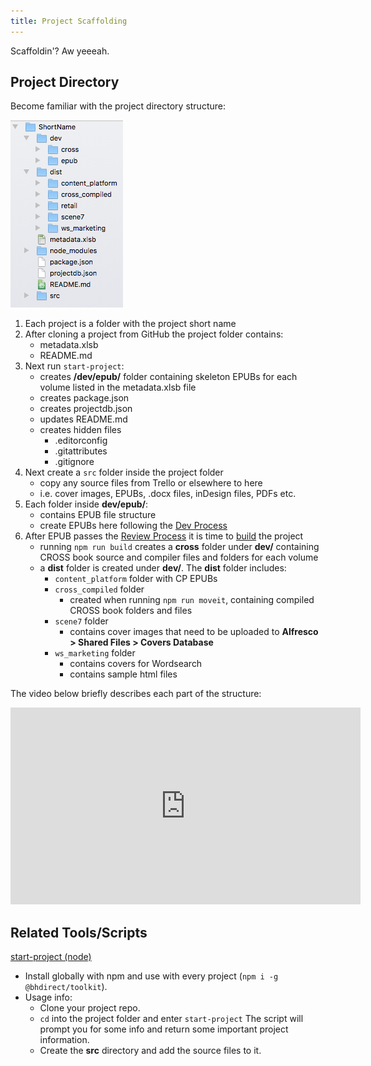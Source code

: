 ```yaml
---
title: Project Scaffolding
---
```

Scaffoldin'? Aw yeeeah.

## Project Directory

Become familiar with the project directory structure:

![Screen shot of our project directory structure.](../assets/images/project-dir.png)

1. Each project is a folder with the project short name
2. After cloning a project from GitHub the project folder contains:
   * metadata.xlsb
   * README.md
3. Next run `start-project`:
   * creates **/dev/epub/** folder containing skeleton EPUBs for each volume listed in the metadata.xlsb file
   * creates package.json
   * creates projectdb.json
   * updates README.md
   * creates hidden files
     * .editorconfig
     * .gitattributes
     * .gitignore
4. Next create a `src` folder inside the project folder
   * copy any source files from Trello or elsewhere to here
   * i.e. cover images, EPUBs, .docx files, inDesign files, PDFs etc.
5. Each folder inside **dev/epub/**:
   * contains EPUB file structure
   * create EPUBs here following the [Dev Process](https://style.bhdirect-ebooks.org/process/)
6. After EPUB passes the [Review Process](https://style.bhdirect-ebooks.org/process/review.html) it is time to [build](https://style.bhdirect-ebooks.org/process/convert.html#The-Basic-Upload-Process) the project
   * running `npm run build` creates a **cross** folder under **dev/** containing CROSS book source and compiler files and folders for each volume
   * a **dist** folder is created under **dev/**. The **dist** folder includes:
     * `content_platform` folder with CP EPUBs
     * `cross_compiled` folder
       * created when running `npm run moveit`, containing compiled CROSS book folders and files
     * `scene7` folder
       * contains cover images that need to be uploaded to **Alfresco > Shared Files > Covers Database**
     * `ws_marketing` folder
       * contains covers for Wordsearch
       * contains sample html files

The video below briefly describes each part of the structure:

<iframe width="560" height="315" src="https://www.youtube.com/embed/RDhEy5iD6i8" frameborder="0" allow="accelerometer; autoplay; encrypted-media; gyroscope; picture-in-picture" allowfullscreen></iframe>

## Related Tools/Scripts

[start-project (node)](https://github.com/bhdirect-ebooks/start-project)

* Install globally with npm and use with every project (`npm i -g @bhdirect/toolkit`).
* Usage info:
  * Clone your project repo.
  * `cd` into the project folder and enter `start-project` The script will prompt you for some info and return some important project information.
  * Create the **src** directory and add the source files to it.
